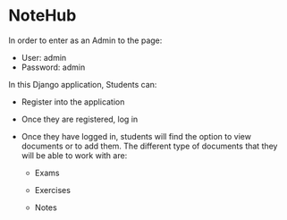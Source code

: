 # NoteHub

In order to enter as an Admin to the page:

- User: admin
- Password: admin

In this Django application, Students can:

- Register into the application

- Once they are registered, log in

- Once they have logged in, students will find the option to view documents or to add them. The different type of documents that they will be able to work with are:

   - Exams
   
   - Exercises
   
   - Notes 
